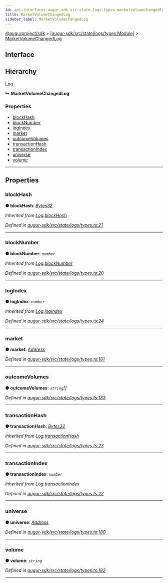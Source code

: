 ```yaml
---
id: api-interfaces-augur-sdk-src-state-logs-types-marketvolumechangedlog
title: MarketVolumeChangedLog
sidebar_label: MarketVolumeChangedLog
---
```


[@augurproject/sdk](api-readme.md) > [[augur-sdk/src/state/logs/types Module]](api-modules-augur-sdk-src-state-logs-types-module.md) > [MarketVolumeChangedLog](api-interfaces-augur-sdk-src-state-logs-types-marketvolumechangedlog.md)

## Interface

## Hierarchy

 [Log](api-interfaces-augur-sdk-src-state-logs-types-log.md)

**↳ MarketVolumeChangedLog**

### Properties

* [blockHash](api-interfaces-augur-sdk-src-state-logs-types-marketvolumechangedlog.md#blockhash)
* [blockNumber](api-interfaces-augur-sdk-src-state-logs-types-marketvolumechangedlog.md#blocknumber)
* [logIndex](api-interfaces-augur-sdk-src-state-logs-types-marketvolumechangedlog.md#logindex)
* [market](api-interfaces-augur-sdk-src-state-logs-types-marketvolumechangedlog.md#market)
* [outcomeVolumes](api-interfaces-augur-sdk-src-state-logs-types-marketvolumechangedlog.md#outcomevolumes)
* [transactionHash](api-interfaces-augur-sdk-src-state-logs-types-marketvolumechangedlog.md#transactionhash)
* [transactionIndex](api-interfaces-augur-sdk-src-state-logs-types-marketvolumechangedlog.md#transactionindex)
* [universe](api-interfaces-augur-sdk-src-state-logs-types-marketvolumechangedlog.md#universe)
* [volume](api-interfaces-augur-sdk-src-state-logs-types-marketvolumechangedlog.md#volume)

---

## Properties

<a id="blockhash"></a>

###  blockHash

**● blockHash**: *[Bytes32](api-modules-augur-sdk-src-state-logs-types-module.md#bytes32)*

*Inherited from [Log](api-interfaces-augur-sdk-src-state-logs-types-log.md).[blockHash](api-interfaces-augur-sdk-src-state-logs-types-log.md#blockhash)*

*Defined in [augur-sdk/src/state/logs/types.ts:21](https://github.com/AugurProject/augur/blob/0787bf1a23/packages/augur-sdk/src/state/logs/types.ts#L21)*

___
<a id="blocknumber"></a>

###  blockNumber

**● blockNumber**: *`number`*

*Inherited from [Log](api-interfaces-augur-sdk-src-state-logs-types-log.md).[blockNumber](api-interfaces-augur-sdk-src-state-logs-types-log.md#blocknumber)*

*Defined in [augur-sdk/src/state/logs/types.ts:20](https://github.com/AugurProject/augur/blob/0787bf1a23/packages/augur-sdk/src/state/logs/types.ts#L20)*

___
<a id="logindex"></a>

###  logIndex

**● logIndex**: *`number`*

*Inherited from [Log](api-interfaces-augur-sdk-src-state-logs-types-log.md).[logIndex](api-interfaces-augur-sdk-src-state-logs-types-log.md#logindex)*

*Defined in [augur-sdk/src/state/logs/types.ts:24](https://github.com/AugurProject/augur/blob/0787bf1a23/packages/augur-sdk/src/state/logs/types.ts#L24)*

___
<a id="market"></a>

###  market

**● market**: *[Address](api-modules-augur-sdk-src-state-logs-types-module.md#address)*

*Defined in [augur-sdk/src/state/logs/types.ts:181](https://github.com/AugurProject/augur/blob/0787bf1a23/packages/augur-sdk/src/state/logs/types.ts#L181)*

___
<a id="outcomevolumes"></a>

###  outcomeVolumes

**● outcomeVolumes**: *`string`[]*

*Defined in [augur-sdk/src/state/logs/types.ts:183](https://github.com/AugurProject/augur/blob/0787bf1a23/packages/augur-sdk/src/state/logs/types.ts#L183)*

___
<a id="transactionhash"></a>

###  transactionHash

**● transactionHash**: *[Bytes32](api-modules-augur-sdk-src-state-logs-types-module.md#bytes32)*

*Inherited from [Log](api-interfaces-augur-sdk-src-state-logs-types-log.md).[transactionHash](api-interfaces-augur-sdk-src-state-logs-types-log.md#transactionhash)*

*Defined in [augur-sdk/src/state/logs/types.ts:23](https://github.com/AugurProject/augur/blob/0787bf1a23/packages/augur-sdk/src/state/logs/types.ts#L23)*

___
<a id="transactionindex"></a>

###  transactionIndex

**● transactionIndex**: *`number`*

*Inherited from [Log](api-interfaces-augur-sdk-src-state-logs-types-log.md).[transactionIndex](api-interfaces-augur-sdk-src-state-logs-types-log.md#transactionindex)*

*Defined in [augur-sdk/src/state/logs/types.ts:22](https://github.com/AugurProject/augur/blob/0787bf1a23/packages/augur-sdk/src/state/logs/types.ts#L22)*

___
<a id="universe"></a>

###  universe

**● universe**: *[Address](api-modules-augur-sdk-src-state-logs-types-module.md#address)*

*Defined in [augur-sdk/src/state/logs/types.ts:180](https://github.com/AugurProject/augur/blob/0787bf1a23/packages/augur-sdk/src/state/logs/types.ts#L180)*

___
<a id="volume"></a>

###  volume

**● volume**: *`string`*

*Defined in [augur-sdk/src/state/logs/types.ts:182](https://github.com/AugurProject/augur/blob/0787bf1a23/packages/augur-sdk/src/state/logs/types.ts#L182)*

___

